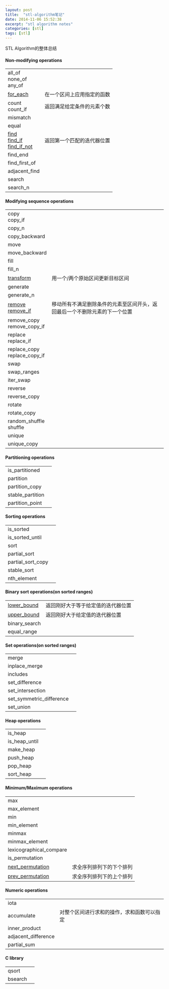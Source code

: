 ```yaml
---
layout: post
title:  "stl-algorithm笔记"
date: 2014-11-06 15:52:38
excerpt: "stl algorithm notes"
categories: [stl]
tags: [stl]
---
```


STL Algorithm的整体总结

<!--more-->

<table class="table table-hover table-striped">
<thead><h4>Non-modifying operations</h4></thead>
<tr><td>all_of<br>none_of<br>any_of</td><td></td></tr>
<tr>
<td><a href=http://yingshin.github.io/stl/2014/11/03/stl-foreach/>for_each</a></td>
<td>在一个区间上应用指定的函数</td>
</tr>
<tr><td>count<br>count_if</td><td>返回满足给定条件的元素个数</td></tr>
<tr><td>mismatch</td><td></td></tr>
<tr><td>equal</td><td></td></tr>
<tr>
<td><a href=http://yingshin.github.io/stl/2014/09/25/stl-find/>find<br>find_if<br>find_if_not</a></td>
<td>返回第一个匹配的迭代器位置</td>
</tr>
<tr><td>find_end</td><td></td></tr>
<tr><td>find_first_of</td><td></td></tr>
<tr><td>adjacent_find</td><td></td></tr>
<tr><td>search</td><td></td></tr>
<tr><td>search_n</td><td></td></tr>
</table>
<table class="table table-hover table-striped">
<thead><h4>Modifying sequence operations</h4></thead>
<tr><td>copy<br>copy_if</td><td></td></tr>
<tr><td>copy_n</td><td></td></tr>
<tr><td>copy_backward</td><td></td></tr>
<tr><td>move</td><td></td></tr>
<tr><td>move_backward</td><td></td></tr>
<tr><td>fill</td><td></td></tr>
<tr><td>fill_n</td><td></td></tr>
<tr>
<td><a href=http://yingshin.github.io/stl/2014/09/23/stl-transform/>transform</a></td>
<td>用一个/两个原始区间更新目标区间</td>
</tr>
<tr><td>generate</td><td></td></tr>
<tr><td>generate_n</td><td></td></tr>
<tr>
<td><a href=http://yingshin.github.io/stl/2014/09/24/stl-remove-and-remove_if/>remove<br>remove_if</a></td>
<td>移动所有不满足删除条件的元素至区间开头，返回最后一个不删除元素的下一个位置</td>
</tr>
<tr><td>remove_copy<br>remove_copy_if</td><td></td></tr>
<tr><td>replace<br>replace_if</td><td></td></tr>
<tr><td>replace_copy<br>replace_copy_if</td><td></td></tr>
<tr><td>swap</td><td></td></tr>
<tr><td>swap_ranges</td><td></td></tr>
<tr><td>iter_swap</td><td></td></tr>
<tr><td>reverse</td><td></td></tr>
<tr><td>reverse_copy</td><td></td></tr>
<tr><td>rotate</td><td></td></tr>
<tr><td>rotate_copy</td><td></td></tr>
<tr><td>random_shuffle<br>shuffle</td><td></td></tr>
<tr><td>unique</td><td></td></tr>
<tr><td>unique_copy</td><td></td></tr>
</table>
<table class="table table-hover table-striped">
<thead><h4>Partitioning operations</h4></thead>
<tr><td>is_partitioned</td><td></td></tr>
<tr><td>partition</td><td></td></tr>
<tr><td>partition_copy</td><td></td></tr>
<tr><td>stable_partition</td><td></td></tr>
<tr><td>partition_point</td><td></td></tr>
</table>
<table class="table table-hover table-striped">
<thead><h4>Sorting operations</h4></thead>
<tr><td>is_sorted</td><td></td></tr>
<tr><td>is_sorted_until</td><td></td></tr>
<tr><td>sort</td><td></td></tr>
<tr><td>partial_sort</td><td></td></tr>
<tr><td>partial_sort_copy</td><td></td></tr>
<tr><td>stable_sort</td><td></td></tr>
<tr><td>nth_element</td><td></td></tr>
</table>
<table class="table table-hover table-striped">
<thead><h4>Binary sort operations(on sorted ranges)</h4></thead>
<tr>
<td><a href=http://yingshin.github.io/stl/2014/10/28/stl-lowerbound/>lower_bound</a></td>
<td>返回刚好大于等于给定值的迭代器位置</td>
</tr>
<tr>
<td><a href=http://yingshin.github.io/stl/2014/10/29/stl-upperbound/>upper_bound</a></td>
<td>返回刚好大于给定值的迭代器位置</td>
</tr>
<tr><td>binary_search</td><td></td></tr>
<tr><td>equal_range</td><td></td></tr>
</table>
<table class="table table-hover table-striped">
<thead><h4>Set operations(on sorted ranges)</h4></thead>
<tr><td>merge</td><td></td></tr>
<tr><td>inplace_merge</td><td></td></tr>
<tr><td>includes</td><td></td></tr>
<tr><td>set_difference</td><td></td></tr>
<tr><td>set_intersection</td><td></td></tr>
<tr><td>set_symmetric_difference</td><td></td></tr>
<tr><td>set_union</td><td></td></tr>
</table>
<table class="table table-hover table-striped">
<thead><h4>Heap operations</h4></thead>
<tr><td>is_heap</td><td></td></tr>
<tr><td>is_heap_until</td><td></td></tr>
<tr><td>make_heap</td><td></td></tr>
<tr><td>push_heap</td><td></td></tr>
<tr><td>pop_heap</td><td></td></tr>
<tr><td>sort_heap</td><td></td></tr>
</table>
<table class="table table-hover table-striped">
<thead><h4>Minimum/Maximum operations</h4></thead>
<tr><td>max</td><td></td></tr>
<tr><td>max_element</td><td></td></tr>
<tr><td>min</td><td></td></tr>
<tr><td>min_element</td><td></td></tr>
<tr><td>minmax</td><td></td></tr>
<tr><td>minmax_element</td><td></td></tr>
<tr><td>lexicographical_compare</td><td></td></tr>
<tr><td>is_permutation</td><td></td></tr>
<tr>
<td><a href=http://yingshin.github.io/stl/2014/10/22/stl-permutation/>next_permutation</a></td>
<td>求全序列排列下的下个排列</td>
</tr>
<tr>
<td><a href=http://yingshin.github.io/stl/2014/10/22/stl-permutation/>prev_permutation</a></td>
<td>求全序列排列下的上个排列</td>
</tr>
</table>
<table class="table table-hover table-striped">
<thead><h4>Numeric operations</h4></thead>
<tr><td>iota</td><td></td></tr>
<tr>
<td><a hread=http://yingshin.github.io/stl/2014/10/27/stl-accumulate/>accumulate</a></td>
<td>对整个区间进行求和的操作，求和函数可以指定</td>
</tr>
<tr><td>inner_product</td><td></td></tr>
<tr><td>adjacent_difference</td><td></td></tr>
<tr><td>partial_sum</td><td></td></tr>
</table>
<table class="table table-hover table-striped">
<thead><h4>C library</h4></thead>
<tr><td>qsort</td><td></td></tr>
<tr><td>bsearch</td><td></td></tr>
</table>
